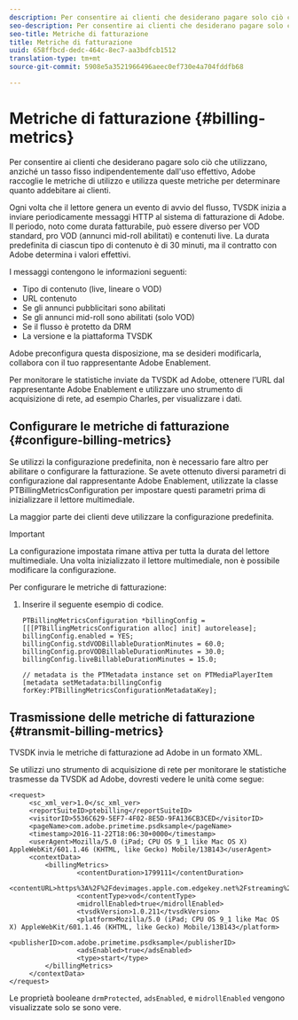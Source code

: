 ```yaml
---
description: Per consentire ai clienti che desiderano pagare solo ciò che utilizzano, anziché un tasso fisso indipendentemente dall'uso effettivo, Adobe raccoglie le metriche di utilizzo e utilizza queste metriche per determinare quanto addebitare ai clienti.
seo-description: Per consentire ai clienti che desiderano pagare solo ciò che utilizzano, anziché un tasso fisso indipendentemente dall'uso effettivo, Adobe raccoglie le metriche di utilizzo e utilizza queste metriche per determinare quanto addebitare ai clienti.
seo-title: Metriche di fatturazione
title: Metriche di fatturazione
uuid: 658ffbcd-dedc-464c-8ec7-aa3bdfcb1512
translation-type: tm+mt
source-git-commit: 5908e5a3521966496aeec0ef730e4a704fddfb68

---
```



# Metriche di fatturazione {#billing-metrics}

Per consentire ai clienti che desiderano pagare solo ciò che utilizzano, anziché un tasso fisso indipendentemente dall&#39;uso effettivo, Adobe raccoglie le metriche di utilizzo e utilizza queste metriche per determinare quanto addebitare ai clienti.

Ogni volta che il lettore genera un evento di avvio del flusso, TVSDK inizia a inviare periodicamente messaggi HTTP al sistema di fatturazione di Adobe. Il periodo, noto come durata fatturabile, può essere diverso per VOD standard, pro VOD (annunci mid-roll abilitati) e contenuti live. La durata predefinita di ciascun tipo di contenuto è di 30 minuti, ma il contratto con Adobe determina i valori effettivi.

I messaggi contengono le informazioni seguenti:

* Tipo di contenuto (live, lineare o VOD)
* URL contenuto
* Se gli annunci pubblicitari sono abilitati
* Se gli annunci mid-roll sono abilitati (solo VOD)
* Se il flusso è protetto da DRM
* La versione e la piattaforma TVSDK

Adobe preconfigura questa disposizione, ma se desideri modificarla, collabora con il tuo rappresentante Adobe Enablement.

Per monitorare le statistiche inviate da TVSDK ad Adobe, ottenere l’URL dal rappresentante Adobe Enablement e utilizzare uno strumento di acquisizione di rete, ad esempio Charles, per visualizzare i dati.

## Configurare le metriche di fatturazione {#configure-billing-metrics}

Se utilizzi la configurazione predefinita, non è necessario fare altro per abilitare o configurare la fatturazione. Se avete ottenuto diversi parametri di configurazione dal rappresentante Adobe Enablement, utilizzate la classe PTBillingMetricsConfiguration per impostare questi parametri prima di inizializzare il lettore multimediale.

La maggior parte dei clienti deve utilizzare la configurazione predefinita.

>[!IMPORTANT]
>
>La configurazione impostata rimane attiva per tutta la durata del lettore multimediale. Una volta inizializzato il lettore multimediale, non è possibile modificare la configurazione.

Per configurare le metriche di fatturazione:

1. Inserire il seguente esempio di codice.

   ```
   PTBillingMetricsConfiguration *billingConfig = [[[PTBillingMetricsConfiguration alloc] init] autorelease]; 
   billingConfig.enabled = YES; 
   billingConfig.stdVODBillableDurationMinutes = 60.0; 
   billingConfig.proVODBillableDurationMinutes = 30.0; 
   billingConfig.liveBillableDurationMinutes = 15.0; 
   
   // metadata is the PTMetadata instance set on PTMediaPlayerItem 
   [metadata setMetadata:billingConfig forKey:PTBillingMetricsConfigurationMetadataKey];
   ```

## Trasmissione delle metriche di fatturazione {#transmit-billing-metrics}

TVSDK invia le metriche di fatturazione ad Adobe in un formato XML.

<!--<a id="example_13ABDB1CC0B549968A534765378DA3A0"></a>-->

Se utilizzi uno strumento di acquisizione di rete per monitorare le statistiche trasmesse da TVSDK ad Adobe, dovresti vedere le unità come segue:

```
<request> 
     <sc_xml_ver>1.0</sc_xml_ver> 
     <reportSuiteID>ptebilling</reportSuiteID> 
     <visitorID>5536C629-5EF7-4F02-8E5D-9FA136CB3CED</visitorID> 
     <pageName>com.adobe.primetime.psdksample</pageName> 
     <timestamp>2016-11-22T18:06:30+0000</timestamp> 
     <userAgent>Mozilla/5.0 (iPad; CPU OS 9_1 like Mac OS X) AppleWebKit/601.1.46 (KHTML, like Gecko) Mobile/13B143</userAgent> 
     <contextData> 
         <billingMetrics> 
                 <contentDuration>1799111</contentDuration> 
                 <contentURL>https%3A%2F%2Fdevimages.apple.com.edgekey.net%2Fstreaming%2Fexamples%2Fbipbop_16x9%2Fbipbop_16x9_variant.m3u8</contentURL> 
                 <contentType>vod</contentType> 
                 <midrollEnabled>true</midrollEnabled> 
                 <tvsdkVersion>1.0.211</tvsdkVersion> 
                 <platform>Mozilla/5.0 (iPad; CPU OS 9_1 like Mac OS X) AppleWebKit/601.1.46 (KHTML, like Gecko) Mobile/13B143</platform> 
                 <publisherID>com.adobe.primetime.psdksample</publisherID> 
                 <adsEnabled>true</adsEnabled> 
                 <type>start</type> 
         </billingMetrics> 
     </contextData> 
</request>
```

Le proprietà booleane `drmProtected`, `adsEnabled`, e `midrollEnabled` vengono visualizzate solo se sono vere.